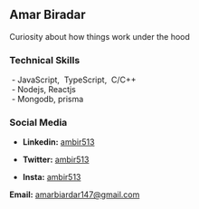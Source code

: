 ## Amar Biradar
Curiosity about how things work under the hood

### Technical Skills
 &nbsp;- JavaScript,&nbsp; TypeScript,&nbsp; C/C++</br>
 &nbsp;- Nodejs, Reactjs</br>
 &nbsp;- Mongodb, prisma

### Social Media
- <p><b>Linkedin:</b> <a href="https:/www.linkedin.com/in/ambir513" target="_blank">ambir513</a></p>
- <p><b>Twitter:</b> <a href="https://x.com/ambir513" target="_blank">ambir513</a></p>
- <p><b>Insta:</b> <a href="https://www.instagram.com/ambir513" target="_blank">ambir513</a></p>

<p><b>Email:</b> <a href="mailto:amarbiradar147@gmail.com" target="_blank">amarbiardar147@gmail.com</a></p>
